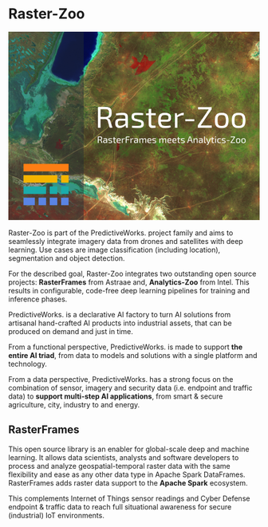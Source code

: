 # Raster-Zoo

<img src="https://github.com/predictiveworks/raster-zoo/blob/main/images/raster-zoo.png" width="800" alt="Raster-Zoo">

Raster-Zoo is part of the PredictiveWorks. project family and aims to seamlessly integrate imagery data from drones 
and satellites with deep learning. Use cases are image classification (including location), segmentation and object 
detection.

For the described goal, Raster-Zoo integrates two outstanding open source projects: **RasterFrames** from 
Astraae and, **Analytics-Zoo** from Intel. This results in configurable, code-free deep learning pipelines 
for training and inference phases.

PredictiveWorks. is a declarative AI factory to turn AI solutions from artisanal hand-crafted AI products into industrial
assets, that can be produced on demand and just in time. 

From a functional perspective, PredictiveWorks. is made to support **the entire AI triad**, from data to models and solutions 
with a single platform and technology.

From a data perspective, PredictiveWorks. has a strong focus on the combination of sensor, imagery and security data 
(i.e. endpoint and traffic data) to **support multi-step AI applications**, from smart & secure agriculture, city, industry  to 
and energy.

## RasterFrames

This open source library is an enabler for global-scale deep and machine learning. It allows data scientists, analysts 
and software developers to process and analyze geospatial-temporal raster data with the same flexibility and ease as any 
other data type in Apache Spark DataFrames. RasterFrames adds raster data support to the **Apache Spark** ecosystem.

This complements Internet of Things sensor readings and Cyber Defense endpoint & traffic data to reach full situational 
awareness for secure (industrial) IoT environments.

